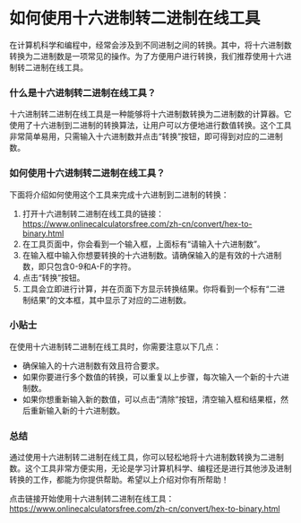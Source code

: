 如何使用十六进制转二进制在线工具
================

在计算机科学和编程中，经常会涉及到不同进制之间的转换。其中，将十六进制数转换为二进制数是一项常见的操作。为了方便用户进行转换，我们推荐使用十六进制转二进制在线工具。

### 什么是十六进制转二进制在线工具？

十六进制转二进制在线工具是一种能够将十六进制数转换为二进制数的计算器。它使用了十六进制到二进制的转换算法，让用户可以方便地进行数值转换。这个工具非常简单易用，只需输入十六进制数并点击“转换”按钮，即可得到对应的二进制数。

### 如何使用十六进制转二进制在线工具？

下面将介绍如何使用这个工具来完成十六进制到二进制的转换：

1. 打开十六进制转二进制在线工具的链接：<https://www.onlinecalculatorsfree.com/zh-cn/convert/hex-to-binary.html>
2. 在工具页面中，你会看到一个输入框，上面标有“请输入十六进制数”。
3. 在输入框中输入你想要转换的十六进制数。请确保输入的是有效的十六进制数，即只包含0-9和A-F的字符。
4. 点击“转换”按钮。
5. 工具会立即进行计算，并在页面下方显示转换结果。你将看到一个标有“二进制结果”的文本框，其中显示了对应的二进制数。

### 小贴士

在使用十六进制转二进制在线工具时，你需要注意以下几点：

- 确保输入的十六进制数有效且符合要求。
- 如果你要进行多个数值的转换，可以重复以上步骤，每次输入一个新的十六进制数。
- 如果你想重新输入新的数值，可以点击“清除”按钮，清空输入框和结果框，然后重新输入新的十六进制数。

### 总结

通过使用十六进制转二进制在线工具，你可以轻松地将十六进制数转换为二进制数。这个工具非常方便实用，无论是学习计算机科学、编程还是进行其他涉及进制转换的工作，都能为你提供帮助。希望以上介绍对你有所帮助！

点击链接开始使用十六进制转二进制在线工具：<https://www.onlinecalculatorsfree.com/zh-cn/convert/hex-to-binary.html>